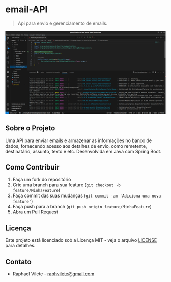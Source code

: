 # email-API

> Api para envio e gerenciamento de emails.

<p align="center">
    <img src="email.png" alt="API Email" width="600">
</p>

## Sobre o Projeto

Uma API para enviar emails e armazenar as informações no banco de dados, fornecendo acesso aos detalhes de envio, como remetente, destinatário, assunto, texto e etc. Desenvolvida em Java com Spring Boot.

## Como Contribuir

1. Faça um fork do repositório
2. Crie uma branch para sua feature (`git checkout -b feature/MinhaFeature`)
3. Faça commit das suas mudanças (`git commit -am 'Adiciona uma nova feature'`)
4. Faça push para a branch (`git push origin feature/MinhaFeature`)
5. Abra um Pull Request

## Licença

Este projeto está licenciado sob a Licença MIT - veja o arquivo [LICENSE](LICENSE) para detalhes.

## Contato

- Raphael Vilete - [raphvilete@gmail.com](mailto:raphvilete@gmail.com)
